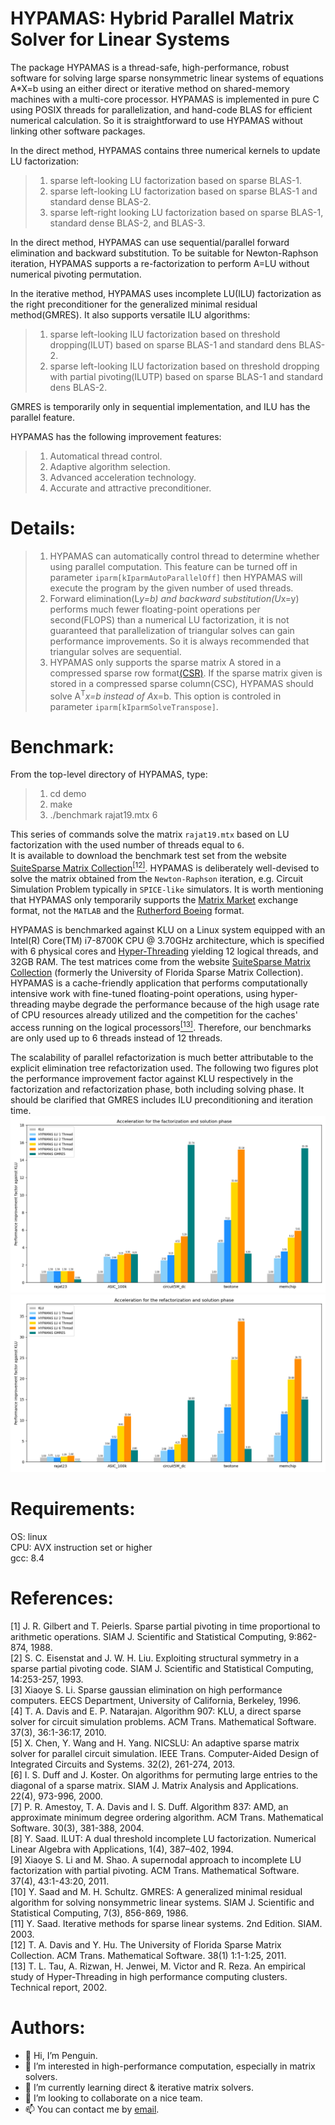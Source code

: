 HYPAMAS: Hybrid Parallel Matrix Solver for Linear Systems
=======
The package HYPAMAS is a thread-safe, high-performance, robust software for solving large sparse nonsymmetric linear systems of equations A*X=b using an either direct or iterative method on shared-memory machines with a multi-core processor. HYPAMAS is implemented in pure C using POSIX threads for parallelization, and hand-code BLAS for efficient numerical calculation. So it is straightforward to use HYPAMAS without linking other software packages.

In the direct method, HYPAMAS contains three numerical kernels to update LU factorization:
>1) sparse left-looking LU factorization based on sparse BLAS-1.  
>2) sparse left-looking LU factorization based on sparse BLAS-1 and standard dense BLAS-2.  
>3) sparse left-right looking LU factorization based on sparse BLAS-1, standard dense BLAS-2, and BLAS-3.  
  
In the direct method, HYPAMAS can use sequential/parallel forward elimination and backward substitution. To be suitable for Newton-Raphson iteration, HYPAMAS supports a re-factorization to perform A=LU without numerical pivoting permutation.

In the iterative method, HYPAMAS uses incomplete LU(ILU) factorization as the right preconditioner for the generalized minimal residual method(GMRES). It also supports versatile ILU algorithms:
>1) sparse left-looking ILU factorization based on threshold dropping(ILUT) based on sparse BLAS-1 and standard dens BLAS-2.
>2) sparse left-looking ILU factorization based on threshold dropping with partial pivoting(ILUTP) based on sparse BLAS-1 and standard dens BLAS-2.  
  
GMRES is temporarily only in sequential implementation, and ILU has the parallel feature.
  
HYPAMAS has the following improvement features:
>1) Automatical thread control.
>2) Adaptive algorithm selection.
>3) Advanced acceleration technology.
>4) Accurate and attractive preconditioner.

Details:
=======
>1) HYPAMAS can automatically control thread to determine whether using parallel computation. This feature can be turned off in parameter `iparm[kIparmAutoParallelOff]` then HYPAMAS will execute the program by the given number of used threads.
>2) Forward elimination(L*y=b) and backward substitution(U*x=y) performs much fewer floating-point operations per second(FLOPS) than a numerical LU factorization, it is not guaranteed that parallelization of triangular solves can gain performance improvements. So it is always recommended that triangular solves are sequential.
>3) HYPAMAS only supports the sparse matrix A stored in a compressed sparse row format[(CSR)](https://en.wikipedia.org/wiki/Sparse_matrix). If the sparse matrix given is stored in a compressed sparse column(CSC), HYPAMAS should solve A<sup>T</sup>*x=b instead of A*x=b. This option is controled in parameter `iparm[kIparmSolveTranspose]`.

Benchmark:
=========
From the top-level directory of HYPAMAS, type:
>1) cd demo
>2) make
>3) ./benchmark rajat19.mtx 6  

This series of commands solve the matrix `rajat19.mtx` based on LU factorization with the used number of threads equal to `6`.  
It is available to download the benchmark test set from the website [SuiteSparse Matrix Collection](https://sparse.tamu.edu/)[<sup>[12]</sup>](#refer_anchor_12).   HYPAMAS is deliberately well-devised to solve the matrix obtained from the `Newton-Raphson` iteration, e.g. Circuit Simulation Problem typically in `SPICE-like` simulators. It is worth mentioning that HYPAMAS only temporarily supports the [Matrix Market](https://math.nist.gov/MatrixMarket/formats.html) exchange format, not the `MATLAB` and the [Rutherford Boeing](https://people.math.sc.edu/Burkardt/data/rb/rb.html) format.

HYPAMAS is benchmarked against KLU on a Linux system equipped with an Intel(R) Core(TM) i7-8700K CPU @ 3.70GHz architecture, which is specified with 6 physical cores and [Hyper-Threading](https://www.intel.com/content/www/us/en/gaming/resources/hyper-threading.html) yielding 12 logical threads, and 32GB RAM. The test matrices come from the website [SuiteSparse Matrix Collection](https://sparse.tamu.edu/) (formerly the University of Florida Sparse Matrix Collection). HYPAMAS is a cache-friendly application that performs computationally intensive work with fine-tuned floating-point operations, using hyper-threading maybe degrade the performance because of the high usage rate of CPU resources already utilized and the competition for the caches' access running on the logical processors[<sup>[13]</sup>](#refer_anchor_13). Therefore, our benchmarks are only used up to 6 threads instead of 12 threads.

The scalability of parallel refactorization is much better attributable to the explicit elimination tree refactorization used. The following two figures plot the performance improvement factor against KLU respectively in the factorization and refactorization phase, both including solving phase. It should be clarified that GMRES includes ILU preconditioning and iteration time.  
![factorization & solution](https://github.com/Hypamas/HYPAMAS/blob/main/Images/factorization%20%26%20solution.png)
![refactorization & solution](https://github.com/Hypamas/HYPAMAS/blob/main/Images/refactorization%20%26%20solution.png)

Requirements:
===========
OS: linux  
CPU: AVX instruction set or higher  
gcc: 8.4  

References:
==========
<div id = "refer_anchor_1" ></div>
[1] J. R. Gilbert and T. Peierls. Sparse partial pivoting in time proportional to arithmetic operations. SIAM J. Scientific and Statistical Computing, 9:862-874, 1988.  
<div id = "refer_anchor_2" ></div>
[2] S. C. Eisenstat and J. W. H. Liu. Exploiting structural symmetry in a sparse partial pivoting code. SIAM J. Scientific and Statistical Computing, 14:253-257, 1993.  
<div id = "refer_anchor_3" ></div>
[3] Xiaoye S. Li. Sparse gaussian elimination on high performance computers. EECS Department, University of California, Berkeley, 1996.  
<div id = "refer_anchor_4" ></div>
[4] T. A. Davis and E. P. Natarajan. Algorithm 907: KLU, a direct sparse solver for circuit simulation problems. ACM Trans. Mathematical Software. 37(3), 36:1-36:17, 2010.  
<div id = "refer_anchor_5" ></div>
[5] X. Chen, Y. Wang and H. Yang. NICSLU: An adaptive sparse matrix solver for parallel circuit simulation. IEEE Trans. Computer-Aided Design of Integrated Circuits and Systems. 32(2), 261-274, 2013.  
<div id = "refer_anchor_6" ></div>
[6] I. S. Duff and J. Koster. On algorithms for permuting large entries to the diagonal of a sparse matrix. SIAM J. Matrix Analysis and Applications. 22(4), 973-996, 2000.  
<div id = "refer_anchor_7" ></div>
[7] P. R. Amestoy, T. A. Davis and I. S. Duff. Algorithm 837: AMD, an approximate minimum degree ordering algorithm. ACM Trans. Mathematical Software. 30(3), 381-388, 2004.  
<div id = "refer_anchor_8" ></div>
[8] Y. Saad. ILUT: A dual threshold incomplete LU factorization. Numerical Linear Algebra with Applications, 1(4), 387–402, 1994.  
<div id = "refer_anchor_9" ></div>
[9] Xiaoye S. Li and M. Shao. A supernodal approach to incomplete LU factorization with partial pivoting. ACM Trans. Mathematical Software. 37(4), 43:1-43:20, 2011.  
<div id = "refer_anchor_10" ></div>
[10] Y. Saad and M. H. Schultz. GMRES: A generalized minimal residual algorithm for solving nonsymmetric linear systems. SIAM J. Scientific and Statistical Computing, 7(3), 856-869, 1986.  
<div id = "refer_anchor_11" ></div>
[11] Y. Saad. Iterative methods for sparse linear systems. 2nd Edition. SIAM. 2003.  
<div id = "refer_anchor_12" ></div>
[12] T. A. Davis and Y. Hu. The University of Florida Sparse Matrix Collection. ACM Trans. Mathematical Software. 38(1) 1:1-1:25, 2011.
<div id = "refer_anchor_13" ></div>
[13] T. L. Tau, A. Rizwan, H. Jenwei, M. Victor and R. Reza. An empirical study of Hyper-Threading in high performance computing clusters. Technical
report, 2002.

  
Authors:
=======
- 👋 Hi, I’m Penguin.
- 👀 I’m interested in high-performance computation, especially in matrix solvers.
- 🌱 I’m currently learning direct & iterative matrix solvers.
- 💞️ I’m looking to collaborate on a nice team.
- 📫 You can contact me by [email](mailto:hypamas@outlook.com).

<!---
Hypamas/Hypamas is a ✨ special ✨ repository because its `README.md` (this file) appears on your GitHub profile.
You can click the Preview link to take a look at your changes.
--->
